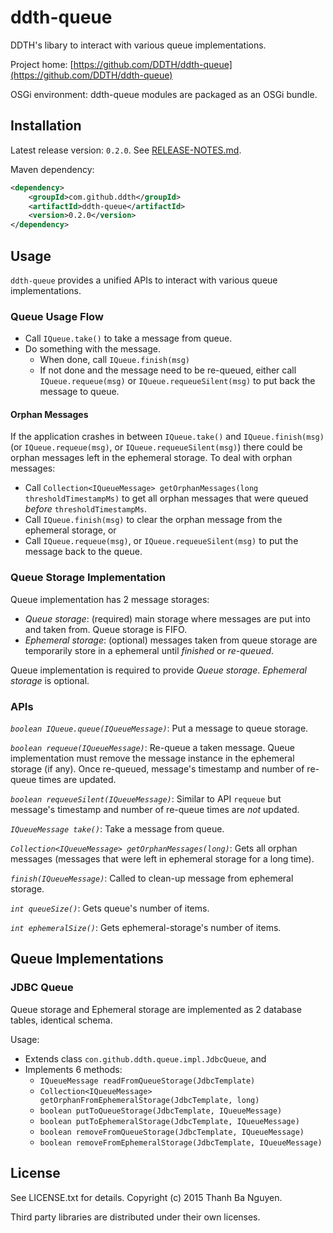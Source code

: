 ddth-queue
==========

DDTH's libary to interact with various queue implementations.

Project home:
[https://github.com/DDTH/ddth-queue](https://github.com/DDTH/ddth-queue)

OSGi environment: ddth-queue modules are packaged as an OSGi bundle.


## Installation ##

Latest release version: `0.2.0`. See [RELEASE-NOTES.md](RELEASE-NOTES.md).

Maven dependency:

```xml
<dependency>
	<groupId>com.github.ddth</groupId>
	<artifactId>ddth-queue</artifactId>
	<version>0.2.0</version>
</dependency>
```

## Usage ##

`ddth-queue` provides a unified APIs to interact with various queue implementations.

### Queue Usage Flow ###

- Call `IQueue.take()` to take a message from queue.
- Do something with the message.
  - When done, call `IQueue.finish(msg)`
  - If not done and the message need to be re-queued, either call `IQueue.requeue(msg)` or `IQueue.requeueSilent(msg)` to put back the message to queue.


#### Orphan Messages ####

If the application crashes in between `IQueue.take()` and `IQueue.finish(msg)` (or `IQueue.requeue(msg)`, or `IQueue.requeueSilent(msg)`)
there could be orphan messages left in the ephemeral storage. To deal with orphan messages:

- Call `Collection<IQueueMessage> getOrphanMessages(long thresholdTimestampMs)` to get all orphan messages that were queued _before_ `thresholdTimestampMs`.
- Call `IQueue.finish(msg)` to clear the orphan message from the ephemeral storage, or
- Call `IQueue.requeue(msg)`, or `IQueue.requeueSilent(msg)` to put the message back to the queue.


### Queue Storage Implementation ###

Queue implementation has 2 message storages:
- *Queue storage*: (required) main storage where messages are put into and taken from. Queue storage is FIFO.
- *Ephemeral storage*: (optional) messages taken from queue storage are temporarily store in a ephemeral until _finished_ or _re-queued_.

Queue implementation is required to provide *Queue storage*. *Ephemeral storage* is optional.


### APIs ###

*`boolean IQueue.queue(IQueueMessage)`*: Put a message to queue storage.

*`boolean requeue(IQueueMessage)`*: Re-queue a taken message. Queue implementation must remove the message instance in the ephemeral storage (if any). Once re-queued, message's timestamp and number of re-queue times are updated.

*`boolean requeueSilent(IQueueMessage)`*: Similar to API `requeue` but message's timestamp and number of re-queue times are _not_ updated.

*`IQueueMessage take()`*: Take a message from queue.

*`Collection<IQueueMessage> getOrphanMessages(long)`*: Gets all orphan messages (messages that were left in ephemeral storage for a long time).

*`finish(IQueueMessage)`*: Called to clean-up message from ephemeral storage.

*`int queueSize()`*: Gets queue's number of items.

*`int ephemeralSize()`*: Gets ephemeral-storage's number of items.


## Queue Implementations ##

### JDBC Queue ###

Queue storage and Ephemeral storage are implemented as 2 database tables, identical schema. 

Usage:

- Extends class `con.github.ddth.queue.impl.JdbcQueue`, and
- Implements 6 methods:
  - `IQueueMessage readFromQueueStorage(JdbcTemplate)`
  - `Collection<IQueueMessage> getOrphanFromEphemeralStorage(JdbcTemplate, long)`
  - `boolean putToQueueStorage(JdbcTemplate, IQueueMessage)`
  - `boolean putToEphemeralStorage(JdbcTemplate, IQueueMessage)`
  - `boolean removeFromQueueStorage(JdbcTemplate, IQueueMessage)`
  - `boolean removeFromEphemeralStorage(JdbcTemplate, IQueueMessage)`

  
## License ##

See LICENSE.txt for details. Copyright (c) 2015 Thanh Ba Nguyen.

Third party libraries are distributed under their own licenses.
